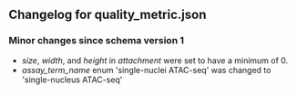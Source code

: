 ## Changelog for quality_metric.json

### Minor changes since schema version 1

* *size*, *width*, and *height* in *attachment* were set to have a minimum of 0.
* *assay_term_name* enum 'single-nuclei ATAC-seq' was changed to 'single-nucleus ATAC-seq'
